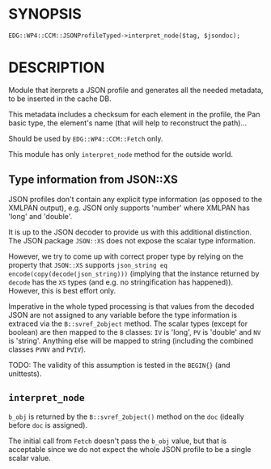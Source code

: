 # SYNOPSIS

    EDG::WP4::CCM::JSONProfileTyped->interpret_node($tag, $jsondoc);

# DESCRIPTION

Module that iterprets a JSON profile and generates all the needed
metadata, to be inserted in the cache DB.

This metadata includes a checksum for each element in the profile, the
Pan basic type, the element's name (that will help to reconstruct the path)...

Should be used by `EDG::WP4::CCM::Fetch` only.

This module has only `interpret_node` method for the outside world.

## Type information from JSON::XS

JSON profiles don't contain any explicit type information (as opposed to the
XMLPAN output), e.g. JSON only supports 'number' where XMLPAN has 'long' and 'double'.

It is up to the JSON decoder to provide us with this additional distinction.
The JSON package `JSON::XS` does not expose the scalar type information.

However, we try to come up with correct proper type by relying on the property that
`JSON::XS` supports `json_string eq encode(copy(decode(json_string)))`
(implying that the instance returned by `decode` has the `XS` types
(and e.g. no stringification has happened)). However, this is best effort only.

Imperative in the whole typed processing is that values from the decoded JSON
are not assigned to any variable before the type information is extraced via the
`B::svref_2object` method. The scalar types (except for boolean) are then mapped to
the `B` classes: `IV` is 'long', `PV` is 'double' and `NV` is 'string'.
Anything else will be mapped to string (including the combined classes `PVNV` and `PVIV`).

TODO: The validity of this assumption is tested in the `BEGIN{}` (and unittests).

## `interpret_node`

`b_obj` is returned by the `B::svref_2object()` method on the `doc`
(ideally before `doc` is assigned).

The initial call from `Fetch` doesn't pass the `b_obj` value, but that is
acceptable since we do not expect the whole JSON profile to be a single scalar value.
